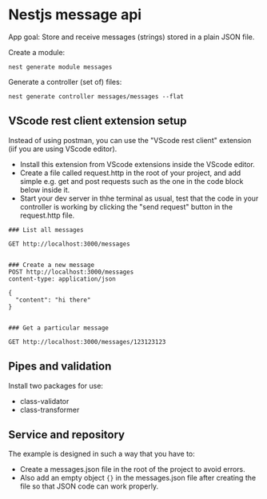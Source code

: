 # Nestjs message api

App goal: Store and receive messages (strings) stored in a plain JSON file.

Create a module:

````
nest generate module messages
````

Generate a controller (set of) files:
````
nest generate controller messages/messages --flat
````
## VScode rest client extension setup
Instead of using postman, you can use the "VScode rest client" extension (iif you are using VScode editor).
- Install this extension from VScode extensions inside the VScode editor.
- Create a file called request.http in the root of your project, and add simple e.g. get and post requests such as the one in the code block below inside it.
- Start your dev server in thhe terminal as usual, test that the code in your controller is working by clicking the "send request" button in the request.http file.

````
### List all messages

GET http://localhost:3000/messages


### Create a new message
POST http://localhost:3000/messages
content-type: application/json

{
  "content": "hi there"
}


### Get a particular message

GET http://localhost:3000/messages/123123123
````

## Pipes and validation
Install two packages for use:
- class-validator
- class-transformer

## Service and repository
The example is designed in such a way that you have to:
- Create a messages.json file in the root of the project to avoid errors.
- Also add an empty object `{}` in the messages.json file after creating the file so that JSON code can work properly.